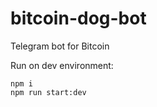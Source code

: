 # bitcoin-dog-bot
Telegram bot for Bitcoin 


Run on dev environment: 
```
npm i
npm run start:dev
```
